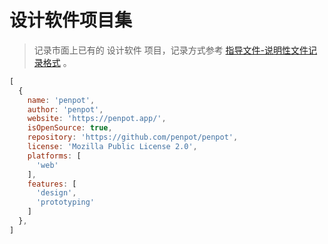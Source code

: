 # 设计软件项目集

> 记录市面上已有的 设计软件 项目，记录方式参考 [指导文件-说明性文件记录格式](https://github.com/gplers/Guidance-Document/blob/master/README.md#%E8%AF%B4%E6%98%8E%E6%80%A7%E6%96%87%E4%BB%B6%E8%AE%B0%E5%BD%95%E6%A0%BC%E5%BC%8F) 。

```js
[
  {
    name: 'penpot',
    author: 'penpot',
    website: 'https://penpot.app/',
    isOpenSource: true,
    repository: 'https://github.com/penpot/penpot',
    license: 'Mozilla Public License 2.0',
    platforms: [
      'web'
    ],
    features: [
      'design',
      'prototyping'
    ]
  },
]
```
